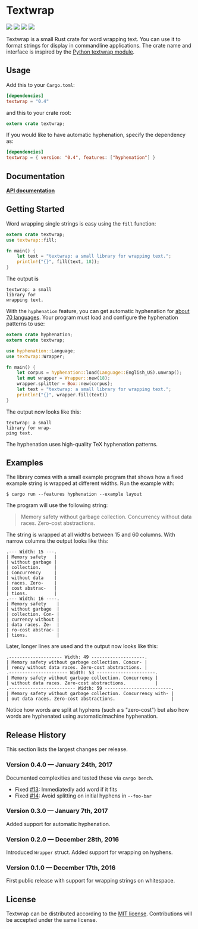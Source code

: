 # Textwrap

[![](https://img.shields.io/crates/v/textwrap.svg)][crates-io]
[![](https://docs.rs/textwrap/badge.svg)][api-docs]
[![](https://travis-ci.org/mgeisler/textwrap.svg?branch=master)][travis-ci]
[![](https://ci.appveyor.com/api/projects/status/yo6iak55nraupjw3/branch/master?svg=true)][appveyor]

Textwrap is a small Rust crate for word wrapping text. You can use it
to format strings for display in commandline applications. The crate
name and interface is inspired by
the [Python textwrap module][py-textwrap].

## Usage

Add this to your `Cargo.toml`:
```toml
[dependencies]
textwrap = "0.4"
```

and this to your crate root:
```rust
extern crate textwrap;
```

If you would like to have automatic hyphenation, specify the
dependency as:
```toml
[dependencies]
textwrap = { version: "0.4", features: ["hyphenation"] }
```

## Documentation

**[API documentation][api-docs]**

## Getting Started

Word wrapping single strings is easy using the `fill` function:
```rust
extern crate textwrap;
use textwrap::fill;

fn main() {
    let text = "textwrap: a small library for wrapping text.";
    println!("{}", fill(text, 18));
}
```
The output is
```
textwrap: a small
library for
wrapping text.
```

With the `hyphenation` feature, you can get automatic hyphenation
for [about 70 languages][patterns]. Your program must load and
configure the hyphenation patterns to use:
```rust
extern crate hyphenation;
extern crate textwrap;

use hyphenation::Language;
use textwrap::Wrapper;

fn main() {
    let corpus = hyphenation::load(Language::English_US).unwrap();
    let mut wrapper = Wrapper::new(18);
    wrapper.splitter = Box::new(corpus);
    let text = "textwrap: a small library for wrapping text.";
    println!("{}", wrapper.fill(text))
}
```

The output now looks like this:
```
textwrap: a small
library for wrap-
ping text.
```

The hyphenation uses high-quality TeX hyphenation patterns.

## Examples

The library comes with a small example program that shows how a fixed
example string is wrapped at different widths. Run the example with:

```shell
$ cargo run --features hyphenation --example layout
```

The program will use the following string:

> Memory safety without garbage collection. Concurrency without data
> races. Zero-cost abstractions.

The string is wrapped at all widths between 15 and 60 columns. With
narrow columns the output looks like this:

```
.--- Width: 15 ---.
| Memory safety   |
| without garbage |
| collection.     |
| Concurrency     |
| without data    |
| races. Zero-    |
| cost abstrac-   |
| tions.          |
.--- Width: 16 ----.
| Memory safety    |
| without garbage  |
| collection. Con- |
| currency without |
| data races. Ze-  |
| ro-cost abstrac- |
| tions.           |
```

Later, longer lines are used and the output now looks like this:

```
.-------------------- Width: 49 --------------------.
| Memory safety without garbage collection. Concur- |
| rency without data races. Zero-cost abstractions. |
.---------------------- Width: 53 ----------------------.
| Memory safety without garbage collection. Concurrency |
| without data races. Zero-cost abstractions.           |
.------------------------- Width: 59 -------------------------.
| Memory safety without garbage collection. Concurrency with- |
| out data races. Zero-cost abstractions.                     |
```

Notice how words are split at hyphens (such a s "zero-cost") but also
how words are hyphenated using automatic/machine hyphenation.

## Release History

This section lists the largest changes per release.

### Version 0.4.0 — January 24th, 2017

Documented complexities and tested these via `cargo bench`.

* Fixed [#13][issue-13]: Immediatedly add word if it fits
* Fixed [#14][issue-14]: Avoid splitting on initial hyphens in `--foo-bar`

### Version 0.3.0 — January 7th, 2017

Added support for automatic hyphenation.

### Version 0.2.0 — December 28th, 2016

Introduced `Wrapper` struct. Added support for wrapping on hyphens.

### Version 0.1.0 — December 17th, 2016

First public release with support for wrapping strings on whitespace.

## License

Textwrap can be distributed according to the [MIT license][mit].
Contributions will be accepted under the same license.

[crates-io]: https://crates.io/crates/textwrap
[travis-ci]: https://travis-ci.org/mgeisler/textwrap
[appveyor]: https://ci.appveyor.com/project/mgeisler/textwrap
[py-textwrap]: https://docs.python.org/library/textwrap
[patterns]: https://github.com/tapeinosyne/hyphenation/tree/master/patterns-tex
[api-docs]: https://docs.rs/textwrap/
[issue-13]: ../../issues/13
[issue-14]: ../../issues/14
[mit]: LICENSE
